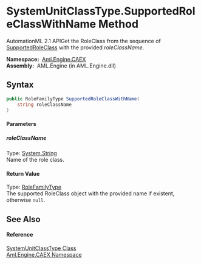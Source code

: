 SystemUnitClassType.SupportedRoleClassWithName Method
=====================================================
AutomationML 2.1 APIGet the RoleClass from the sequence of [SupportedRoleClass][1] with the provided *roleClassName*.

  **Namespace:**  [Aml.Engine.CAEX][2]  
  **Assembly:**  AML.Engine (in AML.Engine.dll)

Syntax
------

```csharp
public RoleFamilyType SupportedRoleClassWithName(
	string roleClassName
)
```

#### Parameters

##### *roleClassName*
Type: [System.String][3]  
Name of the role class.

#### Return Value
Type: [RoleFamilyType][4]  
The supported RoleClass object with the provided name if existent, otherwise `null`.

See Also
--------

#### Reference
[SystemUnitClassType Class][5]  
[Aml.Engine.CAEX Namespace][2]  

[1]: SupportedRoleClass.md
[2]: ../README.md
[3]: https://docs.microsoft.com/dotnet/api/system.string
[4]: ../RoleFamilyType/README.md
[5]: README.md
[6]: https://www.automationml.org
[7]: ../../icons/logoShade.png